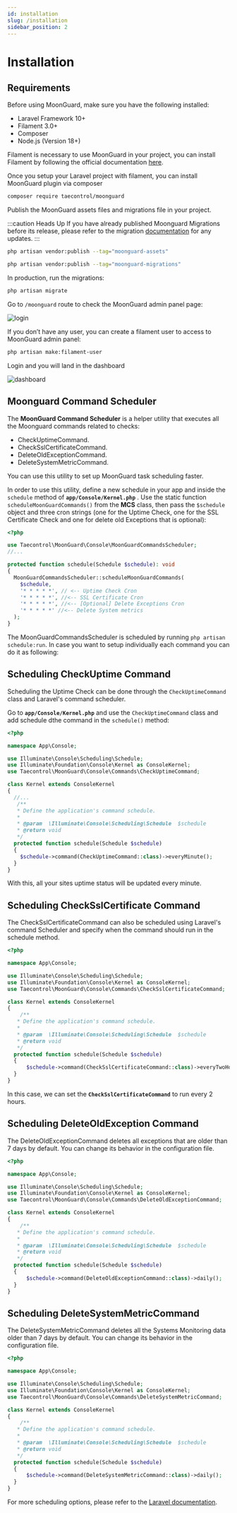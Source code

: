 ```yaml
---
id: installation
slug: /installation
sidebar_position: 2
---
```


# Installation

## Requirements

Before using MoonGuard, make sure you have the following installed:

- Laravel Framework 10+
- Filament 3.0+
- Composer
- Node.js (Version 18+)

Filament is necessary to use MoonGuard in your project, you can install Filament
by following the official documentation [here](https://filamentphp.com/docs/3.x/panels/installation).


Once you setup your Laravel project with filament, you can install MoonGuard
plugin via composer

```bash
composer require taecontrol/moonguard
```

Publish the MoonGuard assets files and migrations file in your project.

:::caution Heads Up
If you have already published Moonguard Migrations before its release, please
refer to the migration [documentation](./migrations) for any updates.
:::

```bash
php artisan vendor:publish --tag="moonguard-assets"

php artisan vendor:publish --tag="moonguard-migrations"
```

In production, run the migrations:

```bash
php artisan migrate
```

Go to `/moonguard` route to check the MoonGuard admin panel page:

![login](./installation/login.png)

If you don’t have any user, you can create a filament user to access to MoonGuard
admin panel:

```bash
php artisan make:filament-user
```

 Login and you will land in the dashboard

![dashboard](./installation/dashboard.png)

## Moonguard Command Scheduler

The **MoonGuard Command Scheduler** is a helper utility that executes all the
Moonguard commands related to checks:

- CheckUptimeCommand.
- CheckSslCertificateCommand.
- DeleteOldExceptionCommand.
- DeleteSystemMetricCommand.

You can use this utility to set up MoonGuard task scheduling faster.

In order to use this utility, define a new schedule in your app and inside the
`schedule` method of **`app/Console/Kernel.php`** . Use the static function
`scheduleMoonGuardCommands()` from the **MCS** class, then pass the `$schedule`
object and three cron strings (one for the Uptime Check, one for the SSL
Certificate Check and one for delete old Exceptions that is optional):

```php
<?php

use Taecontrol\MoonGuard\Console\MoonGuardCommandsScheduler;
//...

protected function schedule(Schedule $schedule): void
{
  MoonGuardCommandsScheduler::scheduleMoonGuardCommands(
    $schedule,
    '* * * * *', // <-- Uptime Check Cron
    '* * * * *', //<-- SSL Certificate Cron
    '* * * * *', //<-- [Optional] Delete Exceptions Cron
    '* * * * *' //<-- Delete System metrics
  );
}
```

The MoonGuardCommandsScheduler is scheduled by running `php artisan schedule:run`.
In case you want to setup individually each command  you can do it as following:

## Scheduling CheckUptime Command

Scheduling the Uptime Check can be done through the `CheckUptimeCommand` class
and Laravel's command scheduler.

Go to **`app/Console/Kernel.php`** and use the `CheckUptimeCommand` class and
add schedule dthe command in the `schedule()` method:

```php
<?php

namespace App\Console;

use Illuminate\Console\Scheduling\Schedule;
use Illuminate\Foundation\Console\Kernel as ConsoleKernel;
use Taecontrol\MoonGuard\Console\Commands\CheckUptimeCommand;

class Kernel extends ConsoleKernel
{
  //...
   /**
   * Define the application's command schedule.
   *
   * @param  \Illuminate\Console\Scheduling\Schedule  $schedule
   * @return void
   */
  protected function schedule(Schedule $schedule)
  {
    $schedule->command(CheckUptimeCommand::class)->everyMinute();
  }
}
```

With this, all your sites uptime status will be updated every minute.

## Scheduling CheckSslCertificate Command

The CheckSslCertificateCommand can also be scheduled using Laravel's command Scheduler
and specify when the command should run in the schedule method.

```php
<?php

namespace App\Console;

use Illuminate\Console\Scheduling\Schedule;
use Illuminate\Foundation\Console\Kernel as ConsoleKernel;
use Taecontrol\MoonGuard\Console\Commands\CheckSslCertificateCommand;

class Kernel extends ConsoleKernel
{
    /**
   * Define the application's command schedule.
   *
   * @param  \Illuminate\Console\Scheduling\Schedule  $schedule
   * @return void
   */
  protected function schedule(Schedule $schedule)
  {
      $schedule->command(CheckSslCertificateCommand::class)->everyTwoHours();
  }
}
```

In this case, we can set the **`CheckSslCertificateCommand`** to run every
2 hours.

## Scheduling DeleteOldException Command

The DeleteOldExceptionCommand deletes all exceptions that are older than 7 days
by default. You can change its behavior in the configuration file.

```php
<?php

namespace App\Console;

use Illuminate\Console\Scheduling\Schedule;
use Illuminate\Foundation\Console\Kernel as ConsoleKernel;
use Taecontrol\MoonGuard\Console\Commands\DeleteOldExceptionCommand;

class Kernel extends ConsoleKernel
{
    /**
   * Define the application's command schedule.
   *
   * @param  \Illuminate\Console\Scheduling\Schedule  $schedule
   * @return void
   */
  protected function schedule(Schedule $schedule)
  {
      $schedule->command(DeleteOldExceptionCommand::class)->daily();
  }
}
```

## Scheduling DeleteSystemMetricCommand

The DeleteSystemMetricCommand deletes all the Systems Monitoring data older than
7 days by default. You can change its behavior in the configuration file.

```php
<?php

namespace App\Console;

use Illuminate\Console\Scheduling\Schedule;
use Illuminate\Foundation\Console\Kernel as ConsoleKernel;
use Taecontrol\MoonGuard\Console\Commands\DeleteSystemMetricCommand;

class Kernel extends ConsoleKernel
{
    /**
   * Define the application's command schedule.
   *
   * @param  \Illuminate\Console\Scheduling\Schedule  $schedule
   * @return void
   */
  protected function schedule(Schedule $schedule)
  {
      $schedule->command(DeleteSystemMetricCommand::class)->daily();
  }
}
```

For more scheduling options, please refer to the [Laravel documentation](https://laravel.com/docs/10.x/scheduling#schedule-frequency-options).
